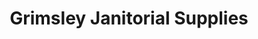 ---
title: "Grimsley Janitorial Supplies"
url: /stillwater/grimsley-janitorial-supplies/
shop: trade
---